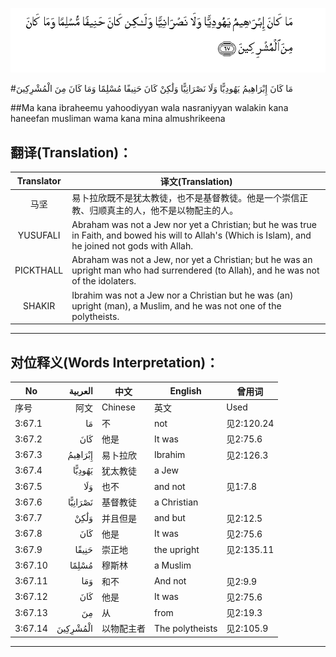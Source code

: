 ![003:067](images/003_067.gif)

#مَا كَانَ إِبْرَاهِيمُ يَهُودِيًّا وَلَا نَصْرَانِيًّا وَلَٰكِنْ كَانَ حَنِيفًا مُسْلِمًا وَمَا كَانَ مِنَ الْمُشْرِكِينَ 

##Ma kana ibraheemu yahoodiyyan wala nasraniyyan walakin kana haneefan musliman wama kana mina almushrikeena 

## 翻译(Translation)：

| Translator | 译文(Translation)                                            |
| :--------: | ------------------------------------------------------------ |
|    马坚    | 易卜拉欣既不是犹太教徒，也不是基督教徒。他是一个崇信正教、归顺真主的人，他不是以物配主的人。 |
|  YUSUFALI  | Abraham was not a Jew nor yet a Christian; but he was true in Faith, and bowed his will to Allah's (Which is Islam), and he joined not gods with Allah. |
| PICKTHALL  | Abraham was not a Jew, nor yet a Christian; but he was an upright man who had surrendered (to Allah), and he was not of the idolaters. |
|   SHAKIR   | Ibrahim was not a Jew nor a Christian but he was (an) upright (man), a Muslim, and he was not one of the polytheists. |

---

## 对位释义(Words Interpretation)：

| No   | العربية | 中文    | English | 曾用词 |
| ---- | ------: | ------- | ------- | ------ |
| 序号 |    阿文 | Chinese | 英文    | Used   |
| 3:67.1  | مَا       | 不             | not                 | 见2:120.24 |
| 3:67.2  | كَانَ      | 他是           | It was              | 见2:75.6   |
| 3:67.3  | إِبْرَاهِيمُ  | 易卜拉欣       | Ibrahim             | 见2:126.3  |
| 3:67.4  | يَهُودِيًّا   | 犹太教徒       | a Jew               |            |
| 3:67.5  | وَلَا      | 也不           | and not             | 见1:7.8    |
| 3:67.6  | نَصْرَانِيًّا  | 基督教徒       | a Christian         |            |
| 3:67.7  | وَلَٰكِنْ     | 并且但是       | and but             | 见2:12.5   |
| 3:67.8  | كَانَ      | 他是           | It was              | 见2:75.6   |
| 3:67.9  | حَنِيفًا    | 崇正地     | the upright     | 见2:135.11 |
| 3:67.10 | مُسْلِمًا    | 穆斯林         | a Muslim            |            |
| 3:67.11 | وَمَا      | 和不           | And not             | 见2:9.9    |
| 3:67.12 | كَانَ      | 他是           | It was              | 见2:75.6   |
| 3:67.13 | مِنَ       | 从             | from                | 见2:19.3 |
| 3:67.14 | الْمُشْرِكِينَ | 以物配主者 | The polytheists     | 见2:105.9  |

---
